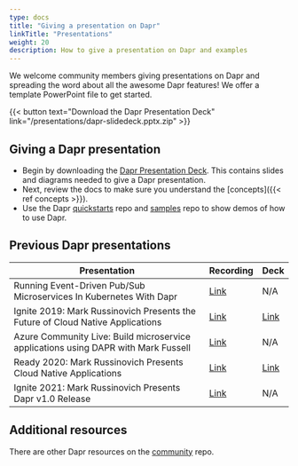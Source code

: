 ```yaml
---
type: docs
title: "Giving a presentation on Dapr"
linkTitle: "Presentations"
weight: 20
description: How to give a presentation on Dapr and examples
---
```


We welcome community members giving presentations on Dapr and spreading the word about all the awesome Dapr features! We offer a template PowerPoint file to get started.

{{< button text="Download the Dapr Presentation Deck" link="/presentations/dapr-slidedeck.pptx.zip" >}}

## Giving a Dapr presentation

- Begin by downloading the [Dapr Presentation Deck](/presentations/dapr-slidedeck.pptx.zip). This contains slides and diagrams needed to give a Dapr presentation.
- Next, review the docs to make sure you understand the [concepts]({{< ref concepts >}}).
- Use the Dapr [quickstarts](https://github.com/dapr/quickstarts) repo and [samples](https://github.com/dapr/samples) repo to show demos of how to use Dapr.

## Previous Dapr presentations

| Presentation | Recording | Deck |
|--------------|-----------|------|
| Running Event-Driven Pub/Sub Microservices In Kubernetes With Dapr | [Link](https://youtu.be/-4sHUvfk2Eg) | N/A
| Ignite 2019: Mark Russinovich Presents the Future of Cloud Native Applications | [Link](https://www.youtube.com/watch?v=LAUDVk8PaCY) | [Link](/presentations/2019IgniteCloudNativeApps.pdf)
| Azure Community Live: Build microservice applications using DAPR with Mark Fussell | [Link](https://www.youtube.com/watch?v=CgqI7nen-Ng) | N/A
| Ready 2020: Mark Russinovich Presents Cloud Native Applications | [Link](https://youtu.be/eJCu6a-x9uo?t=1614) | [Link](/presentations/2020ReadyCloudNativeApps.pdf)
| Ignite 2021: Mark Russinovich Presents Dapr v1.0 Release | [Link](https://youtu.be/69PrhWQorEM?t=3789) | N/A

## Additional resources

There are other Dapr resources on the [community](https://github.com/dapr/community) repo.